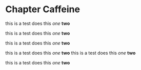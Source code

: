 # Chapter Caffeine

this is a test does this _one_ **two**

this is a test does this _one_ **two**

this is a test does this _one_ **two**

this is a test does this _one_ **two**
this is a test does this _one_ **two**

this is a test does this _one_ **two**
